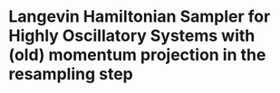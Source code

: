 # Langevin Hamiltonian Sampler for Highly Oscillatory Systems with (old) momentum projection in the resampling step


